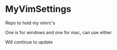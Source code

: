 # MyVimSettings
Repo to hold my vimrc's

One is for windows and one for mac, can use either

Will continue to update 
